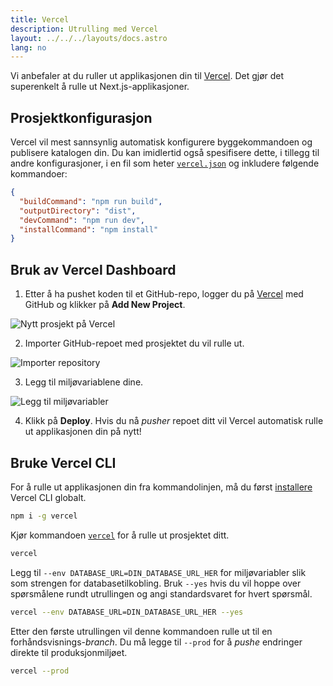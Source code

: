 ```yaml
---
title: Vercel
description: Utrulling med Vercel
layout: ../../../layouts/docs.astro
lang: no
---
```


Vi anbefaler at du ruller ut applikasjonen din til [Vercel](https://vercel.com/?utm_source=t3-oss&utm_campaign=oss). Det gjør det superenkelt å rulle ut Next.js-applikasjoner.

## Prosjektkonfigurasjon

Vercel vil mest sannsynlig automatisk konfigurere byggekommandoen og publisere katalogen din. Du kan imidlertid også spesifisere dette, i tillegg til andre konfigurasjoner, i en fil som heter [`vercel.json`](https://vercel.com/docs/project-configuration) og inkludere følgende kommandoer:

```json
{
  "buildCommand": "npm run build",
  "outputDirectory": "dist",
  "devCommand": "npm run dev",
  "installCommand": "npm install"
}
```

## Bruk av Vercel Dashboard

1. Etter å ha pushet koden til et GitHub-repo, logger du på [Vercel](https://vercel.com/?utm_source=t3-oss&utm_campaign=oss) med GitHub og klikker på **Add New Project**.

![Nytt prosjekt på Vercel](/images/vercel-new-project.webp)

2. Importer GitHub-repoet med prosjektet du vil rulle ut.

![Importer repository](/images/vercel-import-project.webp)

3. Legg til miljøvariablene dine.

![Legg til miljøvariabler](/images/vercel-env-vars.webp)

4. Klikk på **Deploy**. Hvis du nå _pusher_ repoet ditt vil Vercel automatisk rulle ut applikasjonen din på nytt!

## Bruke Vercel CLI

For å rulle ut applikasjonen din fra kommandolinjen, må du først [installere](https://vercel.com/docs/cli#installing-vercel-cli) Vercel CLI globalt.

```bash
npm i -g vercel
```

Kjør kommandoen [`vercel`](https://vercel.com/docs/cli/deploying-from-cli) for å rulle ut prosjektet ditt.

```bash
vercel
```

Legg til `--env DATABASE_URL=DIN_DATABASE_URL_HER` for miljøvariabler slik som strengen for databasetilkobling. Bruk `--yes` hvis du vil hoppe over spørsmålene rundt utrullingen og angi standardsvaret for hvert spørsmål.

```bash
vercel --env DATABASE_URL=DIN_DATABASE_URL_HER --yes
```

Etter den første utrullingen vil denne kommandoen rulle ut til en forhåndsvisnings-_branch_. Du må legge til `--prod` for å _pushe_ endringer direkte til produksjonmiljøet.

```bash
vercel --prod
```
